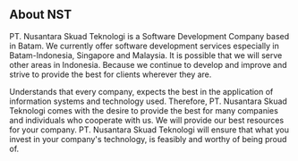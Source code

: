 ## About NST

PT. Nusantara Skuad Teknologi is a Software Development Company based in Batam. We currently offer software development services especially in Batam-Indonesia, Singapore and Malaysia. It is possible that we will serve other areas in Indonesia. Because we continue to develop and improve and strive to provide the best for clients wherever they are.

Understands that every company, expects the best in the application of information systems and technology used. Therefore, PT. Nusantara Skuad Teknologi comes with the desire to provide the best for many companies and individuals who cooperate with us. We will provide our best resources for your company. PT. Nusantara Skuad Teknologi will ensure that what you invest in your company's technology, is feasibly and worthy of being proud of.
